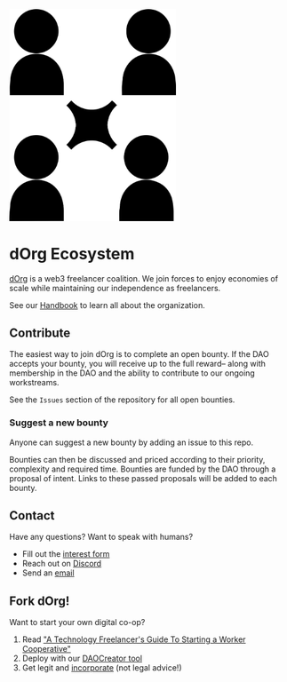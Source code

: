 <img src="assets/icon_black.png" width="300">

# dOrg Ecosystem

[dOrg](https://dorg.tech) is a web3 freelancer coalition. We join forces to enjoy economies of scale while maintaining our independence as freelancers.

See our [Handbook](TODO) to learn all about the organization.

## Contribute

The easiest way to join dOrg is to complete an open bounty. If the DAO accepts your bounty, you will receive up to the full reward– along with membership in the DAO and the ability to contribute to our ongoing workstreams.

See the `Issues` section of the repository for all open bounties.

### Suggest a new bounty

Anyone can suggest a new bounty by adding an issue to this repo.

Bounties can then be discussed and priced according to their priority, complexity and required time. Bounties are funded by the DAO through a proposal of intent. Links to these passed proposals will be added to each bounty.

## Contact

Have any questions? Want to speak with humans?

- Fill out the [interest form](https://dorgtech.typeform.com/to/a1rMob)
- Reach out on [Discord](https://discord.gg/6Kujmad)
- Send an [email](contact@dorg.tech)

## Fork dOrg!

Want to start your own digital co-op?
1. Read ["A Technology Freelancer's Guide To Starting a Worker Cooperative"](https://www.techworker.coop/sites/default/files/TechCoopHOWTO.pdf)
2. Deploy with our [DAOCreator tool](https://dorg.tech/#/dao-creator)
3. Get legit and [incorporate](https://github.com/dOrgTech/LL-DAO) (not legal advice!)
